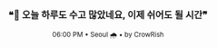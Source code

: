 <div align="center">

<br>

<h3>❝🌙 오늘 하루도 수고 많았네요, 이제 쉬어도 될 시간❞</h3>

<sub>06:00 PM • Seoul 🌧️ • by CrowRish</sub>

<br>

</div>